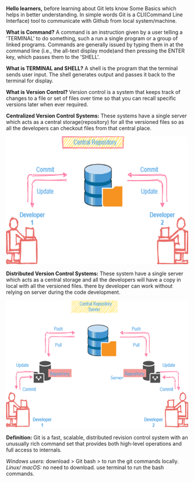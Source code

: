 <b>Hello learners,</b> before learning about Git lets know Some Basics which helps in better understanding.
In simple words Git is a CLI(Command Line Interface) tool to communicate with Github from local system/machine.  

<b>What is Command?</b>
            A command is an instruction given by a user telling a 'TERMINAL' to do something, such a run a single program or a group of linked programs. Commands are generally issued by typing them in at the command line (i.e., the all-text display mode)and then pressing the ENTER key, which passes them to the 'SHELL'.

<b>What is TERMINAL and SHELL?</b>
           A shell is the program that the terminal sends user input. The shell generates output and passes it back to the terminal for display.

<b>What is Version Control?</b> 
Version control is a system that keeps track of changes to a file or set of files over time so that you can recall specific versions later when ever required. 

<b>Centralized Version Control Systems:</b>
These systems have a single server which acts as a central storage(repository) for all the versioned files so as all the developers can checkout files from that central place.

<img alt="Git" src="./Images/cvcs.png" height="350" width="500">

											

<b>Distributed Version Control Systems:</b>
These system have a single server which acts as a central storage and all the developers will have a copy in local with all the versioned files.
there by developer can work without relying on server during the  code development.

<img alt="Git" src="./Images/dvcs.png" height="350" width="500">									


<b>Definition:</b>
         Git is a fast, scalable, distributed revision control system with an unusually rich command set that provides both high-level operations and full access to internals.

<i>Windows users:</i> download > Git bash > to run the git commands locally.<br>
<i>Linux/ macOS:</i> no need to download. use terminal to run the bash commands.
